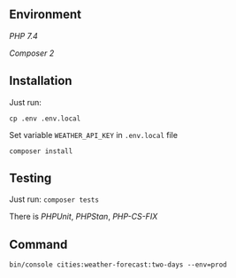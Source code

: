 ## Environment
*PHP 7.4*

*Composer 2*

## Installation
Just run:

`cp .env .env.local`

Set variable `WEATHER_API_KEY` in `.env.local` file

`composer install`

## Testing

Just run:
`composer tests`

There is *PHPUnit*, *PHPStan*, *PHP-CS-FIX*

## Command

`bin/console cities:weather-forecast:two-days --env=prod`
